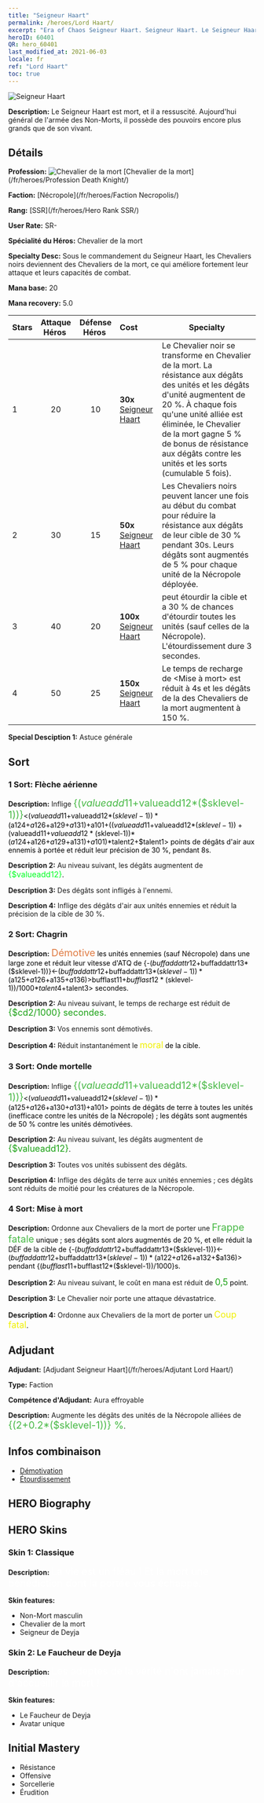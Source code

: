 ```yaml
---
title: "Seigneur Haart"
permalink: /heroes/Lord Haart/
excerpt: "Era of Chaos Seigneur Haart. Seigneur Haart. Le Seigneur Haart est mort, et il a ressuscité. Aujourd'hui général de l'armée des Non-Morts, il possède des pouvoirs encore plus grands que de son vivant."
heroID: 60401
QR: hero_60401
last_modified_at: 2021-06-03
locale: fr
ref: "Lord Haart"
toc: true
---
```

  ![Seigneur Haart](/images/h/h_LordHaart.jpg)

 **Description:** Le Seigneur Haart est mort, et il a ressuscité. Aujourd'hui général de l'armée des Non-Morts, il possède des pouvoirs encore plus grands que de son vivant.
## Détails
 **Profession:** ![Chevalier de la mort](/images/h/h_prof_5.png)  [Chevalier de la mort](/fr/heroes/Profession Death Knight/)

 **Faction:** [Nécropole](/fr/heroes/Faction Necropolis/)

 **Rang:** [SSR](/fr/heroes/Hero Rank SSR/)

 **User Rate:** SR-

 **Spécialité du Héros:** Chevalier de la mort

 **Specialty Desc:** Sous le commandement du Seigneur Haart, les Chevaliers noirs deviennent des Chevaliers de la mort, ce qui améliore fortement leur attaque et leurs capacités de combat.

 **Mana base:** 20

 **Mana recovery:** 5.0


  | Stars | Attaque Héros  | Défense Héros  | Cost |     Specialty     |
  |---------|:---------------:|:---------------:|:--|--------------------|
  |    1    | 20 | 10 | **30x** [Seigneur Haart](/ItemsFR/her_370/) | Le Chevalier noir se transforme en Chevalier de la mort. La résistance aux dégâts des unités et les dégâts d'unité augmentent de 20 %. À chaque fois qu'une unité alliée est éliminée, le Chevalier de la mort gagne 5 % de bonus de résistance aux dégâts contre les unités et les sorts (cumulable 5 fois). |
  |    2    | 30 | 15 | **50x** [Seigneur Haart](/ItemsFR/her_370/) | Les Chevaliers noirs peuvent lancer <Frappe fatale> une fois au début du combat pour réduire la résistance aux dégâts de leur cible de 30 % pendant 30s. Leurs dégâts sont augmentés de 5 % pour chaque unité de la Nécropole déployée. |
  |    3    | 40 | 20 | **100x** [Seigneur Haart](/ItemsFR/her_370/) | <Chagrin> peut étourdir la cible et <Onde mortelle> a 30 % de chances d'étourdir toutes les unités (sauf celles de la Nécropole). L'étourdissement dure 3 secondes. |
  |    4    | 50 | 25 | **150x** [Seigneur Haart](/ItemsFR/her_370/) | Le temps de recharge de <Mise à mort> est réduit à 4s et les dégâts de la <Frappe fatale> des Chevaliers de la mort augmentent à 150 %. |

 **Special Desciption 1:** Astuce générale

## Sort
### 1 Sort: Flèche aérienne
 **Description:** Inflige <span style="color: #48b946;font-size:20px">{($valueadd11+$valueadd12*($sklevel-1))}</span><span style="color: black"><($valueadd11+$valueadd12*($sklevel-1))*($a124+$a126+$a129+$a131)+$a101+(($valueadd11+$valueadd12*($sklevel-1))+($valueadd11+$valueadd12*($sklevel-1))*($a124+$a126+$a129+$a131)+$a101)*$talent2+$talent1> points de dégâts d'air aux ennemis à portée et réduit leur précision de 30 %, pendant 8s.

 **Description 2:** Au niveau suivant, les dégâts augmentent de <span style="color: #00ff22;font-size:16px">{$valueadd12}</span><span style="color: black">.

 **Description 3:** Des dégâts sont infligés à l'ennemi.

 **Description 4:** Inflige des dégâts d'air aux unités ennemies et réduit la précision de la cible de 30 %.

### 2 Sort: Chagrin
 **Description:** <span style="color: #e07c44;font-size:20px">Démotive</span><span style="color: black"> les unités ennemies (sauf Nécropole) dans une large zone et réduit leur vitesse d'ATQ de {-($buffaddattr12+$buffaddattr13*($sklevel-1))}<-($buffaddattr12+$buffaddattr13*($sklevel-1))*($a125+$a126+$a135+$a136)> % pendant <span style="color: #48b946;font-size:20px">{($bufflast11+$bufflast12*($sklevel-1))/1000}</span><span style="color: black"><($bufflast11+$bufflast12*($sklevel-1))/1000*$talent4+$talent3> secondes.

 **Description 2:** Au niveau suivant, le temps de recharge est réduit de <span style="color: #1ca216;font-size:18px">{$cd2/1000} secondes.</span><span style="color: black">

 **Description 3:** Vos ennemis sont démotivés.

 **Description 4:** Réduit instantanément le <span style="color: #f0f000;font-size:18px">moral</span><span style="color: black"> de la cible.

### 3 Sort: Onde mortelle
 **Description:** Inflige <span style="color: #48b946;font-size:20px">{($valueadd11+$valueadd12*($sklevel-1))}</span><span style="color: black"><($valueadd11+$valueadd12*($sklevel-1))*($a125+$a126+$a130+$a131)+$a101> points de dégâts de terre à toutes les unités (inefficace contre les unités de la Nécropole) ; les dégâts sont augmentés de 50 % contre les unités démotivées.

 **Description 2:** Au niveau suivant, les dégâts augmentent de <span style="color: #1ca216;font-size:18px">{$valueadd12}</span><span style="color: black">.

 **Description 3:** Toutes vos unités subissent des dégâts.

 **Description 4:** Inflige des dégâts de terre aux unités ennemies ; ces dégâts sont réduits de moitié pour les créatures de la Nécropole.

### 4 Sort: Mise à mort
 **Description:** Ordonne aux Chevaliers de la mort de porter une <span style="color: #48b946;font-size:20px">Frappe fatale</span><span style="color: black"> unique ; ses dégâts sont alors augmentés de 20 %, et elle réduit la DÉF de la cible de {-($buffaddattr12+$buffaddattr13*($sklevel-1))}<-($buffaddattr12+$buffaddattr13*($sklevel-1))*($a122+$a126+$a132+$a136)> pendant {($bufflast11+$bufflast12*($sklevel-1))/1000}s.

 **Description 2:** Au niveau suivant, le coût en mana est réduit de <span style="color: #1ca216;font-size:18px">0,5</span><span style="color: black"> point.

 **Description 3:** Le Chevalier noir porte une attaque dévastatrice.

 **Description 4:** Ordonne aux Chevaliers de la mort de porter un <span style="color: #f0f000;font-size:18px">Coup fatal</span><span style="color: black">.


## Adjudant

 **Adjudant:**  [Adjudant Seigneur Haart](/fr/heroes/Adjutant Lord Haart/) 

 **Type:**  Faction 

 **Compétence d'Adjudant:**  Aura effroyable 

 **Description:** Augmente les dégâts des unités de la Nécropole alliées de <span style="color: #48b946;font-size:20px">{(2+0.2*($sklevel-1))} %</span><span style="color: black">.

## Infos combinaison

* [Démotivation](/fr/combination/Démotivation/) 
* [Étourdissement](/fr/combination/Étourdissement/) 

## HERO Biography

## HERO Skins
### Skin 1: **Classique**

 **Description:** <span style="color: #ffffff;font-size:20px">La vie est un fléau ! Et la mort une bénédiction dont la portée vous échappe. </span>

 **Skin features:** 

   - Non-Mort masculin
   - Chevalier de la mort
   - Seigneur de Deyja

### Skin 2: **Le Faucheur de Deyja**

 **Description:** <span style="color: #ffffff;font-size:20px">Les adeptes de la vérité n'ont jamais peur d'accueillir la mort !</span>

 **Skin features:** 

   - Le Faucheur de Deyja
   - Avatar unique


## Initial Mastery
   - Résistance
   - Offensive
   - Sorcellerie
   - Érudition
